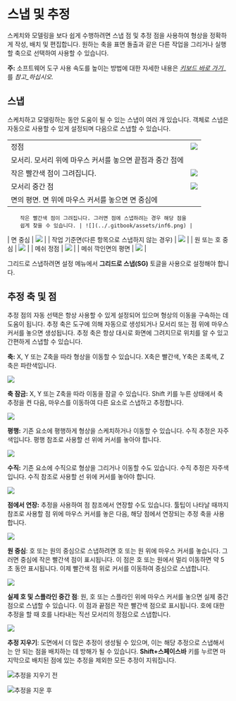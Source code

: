 # 스냅 및 추정

스케치와 모델링을 보다 쉽게 수행하려면 스냅 점 및 추정 점을 사용하여 형상을 정확하게 작성, 배치 및 편집합니다. 원하는 축을 표면 돌출과 같은 다른 작업을 그리거나 실행할 축으로 선택하여 사용할 수 있습니다.

**주:** 소프트웨어 도구 사용 속도를 높이는 방법에 대한 자세한 내용은 [_키보드 바로 가기_](../appendix/keyboard-shortcuts.md)_를 _참고_하십시오._

## 스냅

스케치하고 모델링하는 동안 도움이 될 수 있는 스냅이 여러 개 있습니다. 객체로 스냅은 자동으로 사용할 수 있게 설정되며 다음으로 스냅할 수 있습니다.

|                                                                                                                                                                            |                                        |
| -------------------------------------------------------------------------------------------------------------------------------------------------------------------------- | -------------------------------------- |
| 정점 | ![](<../.gitbook/assets/inf3 (3).png>) |
| 모서리. 모서리 위에 마우스 커서를 놓으면 끝점과 중간 점에
        작은 빨간색 점이 그려집니다. | ![](../.gitbook/assets/inf4.png) |
| 모서리 중간 점 | ![](../.gitbook/assets/inf5.png) |
| 면의 평면. 면 위에 마우스 커서를 놓으면 면 중심에
        작은 빨간색 점이 그려집니다. 그러면 점에 스냅하려는 경우 해당 점을
        쉽게 찾을 수 있습니다. | ![](../.gitbook/assets/inf6.png) |
| 면 중심 | ![](../.gitbook/assets/inf7.png) |
| 작업 기준면(다른 항목으로 스냅하지 않는 경우) | ![](../.gitbook/assets/inf8.png) |
| 원 또는 호 중심 | ![](../.gitbook/assets/inf9.png) |
| 메쉬 정점 | ![](../.gitbook/assets/inf2.png) |
| 메쉬 깍인면의 평면 | ![](../.gitbook/assets/inf1.png) |

그리드로 스냅하려면 설정 메뉴에서 **그리드로 스냅(SG)** 토글을 사용으로 설정해야 합니다.

## 추정 축 및 점

추정 점의 자동 선택은 항상 사용할 수 있게 설정되어 있으며 형상의 이동을 구속하는 데 도움이 됩니다. 추정 축은 도구에 의해 자동으로 생성되거나 모서리 또는 점 위에 마우스 커서를 놓으면 생성됩니다. 추정 축은 항상 대시로 화면에 그려지므로 위치를 알 수 있고 간편하게 스냅할 수 있습니다.

**축:** X, Y 또는 Z축을 따라 형상을 이동할 수 있습니다. X축은 빨간색, Y축은 초록색, Z축은 파란색입니다.

![](../.gitbook/assets/inf10.png)

**축 잠금:** X, Y 또는 Z축을 따라 이동을 잠글 수 있습니다. Shift 키를 누른 상태에서 축 추정을 켠 다음, 마우스를 이동하여 다른 요소로 스냅하고 추정합니다.

![](../.gitbook/assets/inf13.png)

**평행:** 기존 요소에 평행하게 형상을 스케치하거나 이동할 수 있습니다. 수직 추정은 자주색입니다. 평행 참조로 사용할 선 위에 커서를 놓아야 합니다.

![](../.gitbook/assets/inf14.png)

**수직:** 기존 요소에 수직으로 형상을 그리거나 이동할 수도 있습니다. 수직 추정은 자주색입니다. 수직 참조로 사용할 선 위에 커서를 놓아야 합니다.

![](../.gitbook/assets/inf15.png)

**점에서 연장:** 추정을 사용하여 점 참조에서 연장할 수도 있습니다. 툴팁이 나타날 때까지 참조로 사용할 점 위에 마우스 커서를 놓은 다음, 해당 점에서 연장되는 추정 축을 사용합니다.

![](../.gitbook/assets/inf16.png)

**원 중심**: 호 또는 원의 중심으로 스냅하려면 호 또는 원 위에 마우스 커서를 놓습니다. 그러면 중심에 작은 빨간색 점이 표시됩니다. 이 점은 호 또는 원에서 멀리 이동하면 약 5초 동안 표시됩니다. 이제 빨간색 점 위로 커서를 이동하여 중심으로 스냅합니다.

![](../.gitbook/assets/inf17.png)

**실제 호 및 스플라인 중간 점**: 원, 호 또는 스플라인 위에 마우스 커서를 놓으면 실제 중간 점으로 스냅할 수 있습니다. 이 점과 끝점은 작은 빨간색 점으로 표시됩니다. 호에 대한 추정을 할 때 호를 나타내는 직선 모서리의 정점으로 스냅합니다.

![](../.gitbook/assets/inf18.png)

**추정 지우기**: 도면에서 더 많은 추정이 생성될 수 있으며, 이는 해당 추정으로 스냅해서는 안 되는 점을 배치하는 데 방해가 될 수 있습니다. **Shift+스페이스바** 키를 누르면 마지막으로 배치된 점에 있는 추정을 제외한 모든 추정이 지워집니다.

![추정을 지우기 전](../.gitbook/assets/inf19.png)

![추정을 지운 후](../.gitbook/assets/inf20.png)
